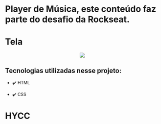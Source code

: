 # Player de Música, este conteúdo faz parte do desafio da Rockseat.

# Tela

<div align="center" >
  <img src="(https://c-cl.cdn.smule.com/rs-s35/arr/0c/20/4ebdda7f-697a-4138-bcd8-1a3ca34a54fb.jpg)"> 
</div>


## Tecnologias utilizadas nesse projeto:

- ✔️ HTML

- ✔️ CSS

# HYCC

